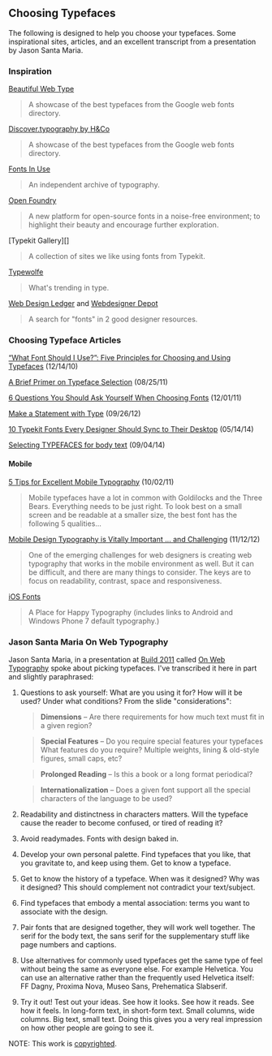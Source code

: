 ## Choosing Typefaces

The following is designed to help you choose your typefaces. Some inspirational sites, articles, and an excellent transcript from a presentation by Jason Santa Maria.

### Inspiration

[Beautiful Web Type][]

> A showcase of the best typefaces from the Google web fonts directory.

[Discover.typography by H&Co][H&Co]

> A showcase of the best typefaces from the Google web fonts directory.

[Fonts In Use][]

> An independent archive of typography.

[Open Foundry][]

> A new platform for open-source fonts in a noise-free environment; to highlight their beauty and encourage further exploration.

[Typekit Gallery][]

> A collection of sites we like using fonts from Typekit.

[Typewolfe][]

> What's trending in type.

[Web Design Ledger][] and [Webdesigner Depot][]

> A search for "fonts" in 2 good designer resources.

[Beautiful Web Type]: http://hellohappy.org/beautiful-web-type/
[H&Co]: http://discover.typography.com/
[Fonts In Use]: http://fontsinuse.com/
[Open Foundry]: http://open-foundry.com/hot30
[Typekkit Gallery]: https://typekit.com/gallery
[Typewolfe]: https://www.typewolf.com/
[Web Design Ledger]: http://webdesignledger.com/?s=fonts
[Webdesigner Depot]: http://www.webdesignerdepot.com/?s=fonts

### Choosing Typeface Articles

[“What Font Should I Use?”: Five Principles for Choosing and Using Typefaces][Five Principles] (12/14/10)

[A Brief Primer on Typeface Selection][Brief Primer] (08/25/11)

[6 Questions You Should Ask Yourself When Choosing Fonts][6 Questions] (12/01/11)

[Make a Statement with Type][Type Statement] (09/26/12)

[10 Typekit Fonts Every Designer Should Sync to Their Desktop][10 Typekit Fonts] (05/14/14)

[Selecting TYPEFACES for body text][Selecting Typefaces] (09/04/14)

[Five Principles]: http://www.smashingmagazine.com/2010/12/14/what-font-should-i-use-five-principles-for-choosing-and-using-typefaces/
[Brief Primer]: http://blog.8thlight.com/billy-whited/2011/08/25/a-brief-primer-on-typeface-selection.html
[6 Questions]: http://tympanus.net/codrops/2011/12/01/6-questions-you-should-ask-yourself-when-choosing-fonts/
[Type Statement]: http://tympanus.net/codrops/2012/09/26/make-a-statement-with-type/
[10 Typekit Fonts]: http://justinseeley.com/showcases/10-typekit-fonts-every-designer-sync-desktop/
[Selecting Typefaces]: http://practice.typekit.com/lesson/selecting-typefaces-for-body-text/

#### Mobile

[5 Tips for Excellent Mobile Typography][5 Tips] (10/02/11)

> Mobile typefaces have a lot in common with Goldilocks and the Three Bears. Everything needs to be just right. To look best on a small screen and be readable at a smaller size, the best font has the following 5 qualities...

[Mobile Design Typography is Vitally Important ... and Challenging][Mobile typography] (11/12/12)

> One of the emerging challenges for web designers is creating web typography that works in the mobile environment as well. But it can be difficult, and there are many things to consider. The keys are to focus on readability, contrast, space and responsiveness.

[iOS Fonts][]

> A Place for Happy Typography (includes links to Android and Windows Phone 7 default typography.)

[5 Tips]:            http://wixmobile.com/5-tips-for-excellent-mobile-typography
[Mobile Typography]: http://tympanus.net/codrops/2012/11/12/mobile-design-typography-is-vitally-important-and-challenging/
[iOS Fonts]:         http://iosfonts.com/

### Jason Santa Maria On Web Typography

Jason Santa Maria, in a presentation at [Build 2011][] called [On Web Typography][] spoke about picking typefaces. I've transcribed it here in part and slightly paraphrased:

1.  Questions to ask yourself: What are you using it for? How will it be used? Under what conditions? From the slide "considerations":

    > **Dimensions** –
    > Are there requirements for how much text must fit in a given region?

    > **Special Features** – Do you require special features your typefaces
    > What features do you require? Multiple weights, lining &amp; old-style figures, small caps, etc?

    > **Prolonged Reading** –
    > Is this a book or a long format periodical?

    > **Internationalization** –
    > Does a given font support all the special characters of the language to be used?

2.  Readability and distinctness in characters matters. Will the typeface cause the reader to become confused, or tired of reading it?

3.  Avoid readymades. Fonts with design baked in.

4.  Develop your own personal palette. Find typefaces that you like, that you gravitate to, and keep using them. Get to know a typeface.

5.  Get to know the history of a typeface. When was it designed? Why was it designed? This should complement not contradict your text/subject.

6.  Find typefaces that embody a mental association: terms you want to associate with the design.

7.  Pair fonts that are designed together, they will work well together. The serif for the body text, the sans serif for the supplementary stuff like page numbers and captions.

8.  Use alternatives for commonly used typefaces get the same type of feel without being the same as everyone else. For example Helvetica. You can use an alternative rather than the frequently used Helvetica itself: FF Dagny, Proxima Nova, Museo Sans, Prehematica Slabserif.

9.  Try it out! Test out your ideas. See how it looks. See how it reads. See how it feels. In long-form text, in short-form text. Small columns, wide columns. Big text, small text. Doing this gives you a very real impression on how other people are going to see it.

NOTE: This work is [copyrighted][].

[Build 2011]:           http://2011.buildconf.com/
[On Web Typography]:    http://vimeo.com/34178417
[copyrighted]:          http://creativecommons.org/licenses/by-nc/3.0
